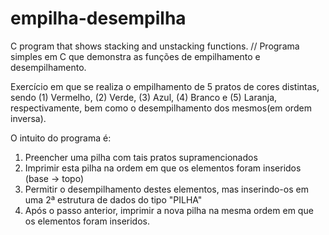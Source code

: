 # empilha-desempilha
C program that shows stacking and unstacking functions. // Programa simples em C que demonstra as funções de empilhamento e desempilhamento.

Exercício em que se realiza o empilhamento de 5 pratos de cores distintas, sendo (1) Vermelho, (2) Verde, (3) Azul, (4) Branco e (5) Laranja, respectivamente, bem como o desempilhamento dos mesmos(em ordem inversa). 

O intuito do programa é:
1) Preencher uma pilha com tais pratos supramencionados
2) Imprimir esta pilha na ordem em que os elementos foram inseridos (base -> topo)
3) Permitir o desempilhamento destes elementos, mas inserindo-os em uma 2ª estrutura de dados do tipo "PILHA"
4) Após o passo anterior, imprimir a nova pilha na mesma ordem em que os elementos foram inseridos.

